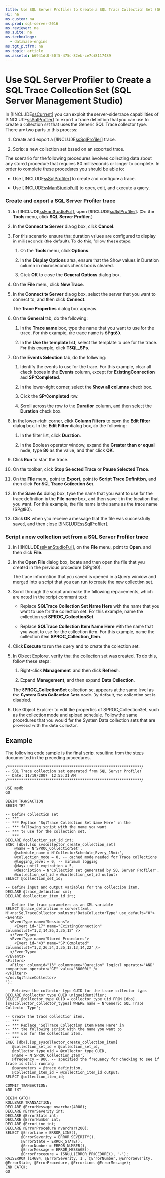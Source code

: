 ```yaml
---
title: Use SQL Server Profiler to Create a SQL Trace Collection Set (SQL Server Management Studio)
H1: na
ms.custom: na
ms.prod: sql-server-2016
ms.reviewer: na
ms.suite: na
ms.technology: 
  - database-engine
ms.tgt_pltfrm: na
ms.topic: article
ms.assetid: b6941dc0-50f5-475d-82eb-ce7c68117489
---
```

# Use SQL Server Profiler to Create a SQL Trace Collection Set (SQL Server Management Studio)
  In [!INCLUDE[ssCurrent](../../Topics/TopicNameContainA/includes/ssCurrent_md.md)] you can exploit the server-side trace capabilities of [!INCLUDE[ssSqlProfiler](../../Topics/TopicNameContainA/includes/ssSqlProfiler_md.md)] to export a trace definition that you can use to create a collection set that uses the Generic SQL Trace collector type. There are two parts to this process:  
  
1.  Create and export a [!INCLUDE[ssSqlProfiler](../../Topics/TopicNameContainA/includes/ssSqlProfiler_md.md)] trace.  
  
2.  Script a new collection set based on an exported trace.  
  
 The scenario for the following procedures involves collecting data about any stored procedure that requires 80 milliseconds or longer to complete. In order to complete these procedures you should be able to:  
  
-   Use [!INCLUDE[ssSqlProfiler](../../Topics/TopicNameContainA/includes/ssSqlProfiler_md.md)] to create and configure a trace.  
  
-   Use [!INCLUDE[ssManStudioFull](../../Topics/TopicNameContainA/includes/ssManStudioFull_md.md)] to open, edit, and execute a query.  
  
### Create and export a SQL Server Profiler trace  
  
1.  In [!INCLUDE[ssManStudioFull](../../Topics/TopicNameContainA/includes/ssManStudioFull_md.md)], open [!INCLUDE[ssSqlProfiler](../../Topics/TopicNameContainA/includes/ssSqlProfiler_md.md)]. (On the **Tools** menu, click **SQL Server Profiler**.)  
  
2.  In the **Connect to Server** dialog box, click **Cancel**.  
  
3.  For this scenario, ensure that duration values are configured to display in milliseconds (the default). To do this, follow these steps:  
  
    1.  On the **Tools** menu, click **Options**.  
  
    2.  In the **Display Options** area, ensure that the Show values in Duration column in microseconds check box is cleared.  
  
    3.  Click **OK** to close the **General Options** dialog box.  
  
4.  On the **File** menu, click **New Trace**.  
  
5.  In the **Connect to Server** dialog box, select the server that you want to connect to, and then click **Connect**.  
  
     The **Trace Properties** dialog box appears.  
  
6.  On the **General** tab, do the following:  
  
    1.  In the **Trace name** box, type the name that you want to use for the trace. For this example, the trace name is **SPgt80**.  
  
    2.  In the **Use the template list**, select the template to use for the trace. For this example, click **TSQL_SPs**.  
  
7.  On the **Events Selection** tab, do the following:  
  
    1.  Identify the events to use for the trace. For this example, clear all check boxes in the **Events** column, except for **ExistingConnection** and **SP:Completed**.  
  
    2.  In the lower-right corner, select the **Show all columns** check box.  
  
    3.  Click the **SP:Completed** row.  
  
    4.  Scroll across the row to the **Duration** column, and then select the **Duration** check box.  
  
8.  In the lower-right corner, click **Column Filters** to open the **Edit Filter** dialog box. In the **Edit Filter** dialog box, do the following:  
  
    1.  In the filter list, click **Duration**.  
  
    2.  In the Boolean operator window, expand the **Greater than or equal** node, type **80** as the value, and then click **OK**.  
  
9. Click **Run** to start the trace.  
  
10. On the toolbar, click **Stop Selected Trace** or **Pause Selected Trace**.  
  
11. On the **File** menu, point to **Export**, point to **Script Trace Definition**, and then click **For SQL Trace Collection Set**.  
  
12. In the **Save As** dialog box, type the name that you want to use for the trace definition in the **File name** box, and then save it in the location that you want. For this example, the file name is the same as the trace name (SPgt80).  
  
13. Click **OK** when you receive a message that the file was successfully saved, and then close [!INCLUDE[ssSqlProfiler](../../Topics/TopicNameContainA/includes/ssSqlProfiler_md.md)].  
  
### Script a new collection set from a SQL Server Profiler trace  
  
1.  In [!INCLUDE[ssManStudioFull](../../Topics/TopicNameContainA/includes/ssManStudioFull_md.md)], on the **File** menu, point to **Open,** and then click **File**.  
  
2.  In the **Open File** dialog box, locate and then open the file that you created in the previous procedure (SPgt80).  
  
     The trace information that you saved is opened in a Query window and merged into a script that you can run to create the new collection set.  
  
3.  Scroll through the script and make the following replacements, which are noted in the script comment text:  
  
    -   Replace **SQLTrace Collection Set Name Here** with the name that you want to use for the collection set. For this example, name the collection set **SPROC_CollectionSet**.  
  
    -   Replace **SQLTrace Collection Item Name Here** with the name that you want to use for the collection item. For this example, name the collection item **SPROC_Collection_Item**.  
  
4.  Click **Execute** to run the query and to create the collection set.  
  
5.  In Object Explorer, verify that the collection set was created. To do this, follow these steps:  
  
    1.  Right-click **Management**, and then click **Refresh**.  
  
    2.  Expand **Management**, and then expand **Data Collection**.  
  
     The **SPROC_CollectionSet** collection set appears at the same level as the **System Data Collection Sets** node. By default, the collection set is disabled.  
  
6.  Use Object Explorer to edit the properties of SPROC_CollectionSet, such as the collection mode and upload schedule. Follow the same procedures that you would for the System Data collection sets that are provided with the data collector.  
  
## Example  
 The following code sample is the final script resulting from the steps documented in the preceding procedures.  
  
```  
/*************************************************************/  
-- SQL Trace collection set generated from SQL Server Profiler  
-- Date: 11/19/2007  12:55:31 AM  
/*************************************************************/  
  
USE msdb  
GO  
  
BEGIN TRANSACTION  
BEGIN TRY  
  
-- Define collection set  
-- ***  
-- *** Replace 'SqlTrace Collection Set Name Here' in the   
-- *** following script with the name you want  
-- *** to use for the collection set.  
-- ***  
DECLARE @collection_set_id int;  
EXEC [dbo].[sp_syscollector_create_collection_set]  
    @name = N'SPROC_CollectionSet',  
    @schedule_name = N'CollectorSchedule_Every_15min',  
    @collection_mode = 0, -- cached mode needed for Trace collections  
    @logging_level = 0, -- minimum logging  
    @days_until_expiration = 5,  
    @description = N'Collection set generated by SQL Server Profiler',  
    @collection_set_id = @collection_set_id output;  
SELECT @collection_set_id;  
  
-- Define input and output variables for the collection item.  
DECLARE @trace_definition xml;  
DECLARE @collection_item_id int;  
  
-- Define the trace parameters as an XML variable  
SELECT @trace_definition = convert(xml,   
N'<ns:SqlTraceCollector xmlns:ns"DataCollectorType" use_default="0">  
<Events>  
  <EventType name="Sessions">  
    <Event id="17" name="ExistingConnection" columnslist="1,2,14,26,3,35,12" />  
  </EventType>  
  <EventType name="Stored Procedures">  
    <Event id="43" name="SP:Completed" columnslist="1,2,26,34,3,35,12,13,14,22" />  
  </EventType>  
</Events>  
<Filters>  
  <Filter columnid="13" columnname="Duration" logical_operator="AND" comparison_operator="GE" value="80000L" />  
</Filters>  
</ns:SqlTraceCollector>  
');  
  
-- Retrieve the collector type GUID for the trace collector type.  
DECLARE @collector_type_GUID uniqueidentifier;  
SELECT @collector_type_GUID = collector_type_uid FROM [dbo].[syscollector_collector_types] WHERE name = N'Generic SQL Trace Collector Type';  
  
-- Create the trace collection item.  
-- ***  
-- *** Replace 'SqlTrace Collection Item Name Here' in   
-- *** the following script with the name you want to  
-- *** use for the collection item.  
-- ***  
EXEC [dbo].[sp_syscollector_create_collection_item]  
   @collection_set_id = @collection_set_id,  
   @collector_type_uid = @collector_type_GUID,  
   @name = N'SPROC_Collection_Item',  
   @frequency = 900, -- specified the frequency for checking to see if trace is still running  
   @parameters = @trace_definition,  
   @collection_item_id = @collection_item_id output;  
SELECT @collection_item_id;  
  
COMMIT TRANSACTION;  
END TRY  
  
BEGIN CATCH  
ROLLBACK TRANSACTION;  
DECLARE @ErrorMessage nvarchar(4000);  
DECLARE @ErrorSeverity int;  
DECLARE @ErrorState int;  
DECLARE @ErrorNumber int;  
DECLARE @ErrorLine int;  
DECLARE @ErrorProcedure nvarchar(200);  
SELECT @ErrorLine = ERROR_LINE(),  
       @ErrorSeverity = ERROR_SEVERITY(),  
       @ErrorState = ERROR_STATE(),  
       @ErrorNumber = ERROR_NUMBER(),  
       @ErrorMessage = ERROR_MESSAGE(),  
       @ErrorProcedure = ISNULL(ERROR_PROCEDURE(), '-');  
RAISERROR (14684, @ErrorSeverity, 1 , @ErrorNumber, @ErrorSeverity, @ErrorState, @ErrorProcedure, @ErrorLine, @ErrorMessage);  
END CATCH;  
GO  
```  
  
  